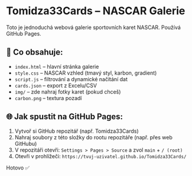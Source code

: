 
# Tomidza33Cards – NASCAR Galerie

Toto je jednoduchá webová galerie sportovních karet NASCAR. Používá GitHub Pages.

## 📁 Co obsahuje:
- `index.html` – hlavní stránka galerie
- `style.css` – NASCAR vzhled (tmavý styl, karbon, gradient)
- `script.js` – filtrování a dynamické načítání dat
- `cards.json` – export z Excelu/CSV
- `img/` – zde nahraj fotky karet (pokud chceš)
- `carbon.png` – textura pozadí

## 🌐 Jak spustit na GitHub Pages:

1. Vytvoř si GitHub repozitář (např. Tomidza33Cards)
2. Nahraj soubory z této složky do rootu repozitáře (např. přes web GitHubu)
3. V repozitáři otevři:
   `Settings > Pages > Source` a zvol `main` + `/ (root)`
4. Otevři v prohlížeči:
   `https://tvuj-uzivatel.github.io/Tomidza33Cards/`

Hotovo ✅
